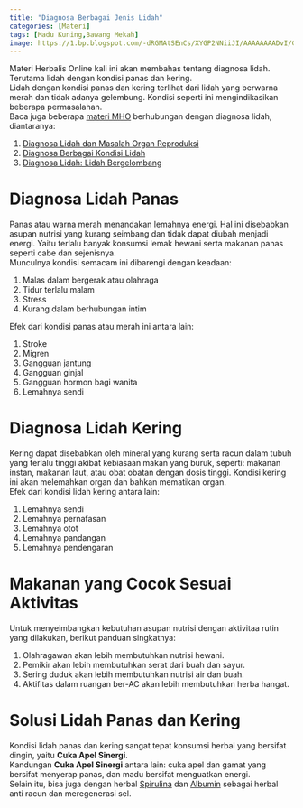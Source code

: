 ```yaml
---
title: "Diagnosa Berbagai Jenis Lidah"
categories: [Materi]
tags: [Madu Kuning,Bawang Mekah]
image: https://1.bp.blogspot.com/-dRGMAtSEnCs/XYGP2NNiiJI/AAAAAAAADvI/GkXE953sq0Q3cV0UJVokrnwJkSLPQb-AwCKgBGAsYHg/s1600/201909-mho-diagnosa-lidah.png
---
```


<div>Materi Herbalis Online kali ini akan membahas tentang diagnosa lidah. Terutama lidah dengan kondisi panas dan kering.</div>

<div>Lidah dengan kondisi panas dan kering terlihat dari lidah yang berwarna merah dan tidak adanya gelembung. Kondisi seperti ini mengindikasikan beberapa permasalahan.</div>


<div>Baca juga beberapa <a href="/categories/materi" title="Materi MHO">materi MHO</a> berhubungan dengan diagnosa lidah, diantaranya:</div>

<ol>
<li><a href="/posts/diagnosa-lidah-dan-permasalahan-organ-reproduksi-fwi" title="Diagnosa Lidah dan Masalah Organ Reproduksi">Diagnosa Lidah dan Masalah Organ Reproduksi</a></li>
<li><a href="/posts/diagnosa-berbagai-kondisi-lidah-r79" title="Diagnosa Berbagai Kondisi Lidah">Diagnosa Berbagai Kondisi Lidah</a></li>
<li><a href="/posts/diagnosa-lidah-bergelombang-x30" title="Diagnosa Lidah: Lidah Bergelombang">Diagnosa Lidah: Lidah Bergelombang</a></li>
</ol>

<h1>Diagnosa Lidah Panas</h1>

<div>Panas atau warna merah menandakan lemahnya energi. Hal ini disebabkan asupan nutrisi yang kurang seimbang dan tidak dapat diubah menjadi energi. Yaitu terlalu banyak konsumsi lemak hewani serta makanan panas seperti cabe dan sejenisnya.</div>

<div>Munculnya kondisi semacam ini dibarengi dengan keadaan:</div>

<ol><li>Malas dalam bergerak atau olahraga</li>
<li>Tidur terlalu malam</li>
<li>Stress</li>
<li>Kurang dalam berhubungan intim</li></ol>

<div>Efek dari kondisi panas atau merah ini antara lain:</div>

<ol><li>Stroke</li>
<li>Migren</li>
<li>Gangguan jantung</li>
<li>Gangguan ginjal</li>
<li>Gangguan hormon bagi wanita</li>
<li>Lemahnya sendi</li></ol>

<h1>Diagnosa Lidah Kering</h1>

<div>Kering dapat disebabkan oleh mineral yang kurang serta racun dalam tubuh yang terlalu tinggi akibat kebiasaan makan yang buruk, seperti: makanan instan, makanan laut, atau obat obatan dengan dosis tinggi. Kondisi kering ini akan melemahkan organ dan bahkan mematikan organ.</div>

<div>Efek dari kondisi lidah kering antara lain:</div>

<ol><li>Lemahnya sendi</li>
<li>Lemahnya pernafasan</li>
<li>Lemahnya otot</li>
<li>Lemahnya pandangan</li>
<li>Lemahnya pendengaran</li></ol>

<h1>Makanan yang Cocok Sesuai Aktivitas</h1>

<div>Untuk menyeimbangkan kebutuhan asupan nutrisi dengan aktivitaa rutin yang dilakukan, berikut panduan singkatnya:</div>

<ol><li>Olahragawan akan lebih membutuhkan nutrisi hewani.</li>
<li>Pemikir akan lebih membutuhkan serat dari buah dan sayur.</li>
<li>Sering duduk akan lebih membutuhkan nutrisi air dan buah.</li>
<li>Aktifitas dalam ruangan ber-AC akan lebih membutuhkan herba hangat.</li></ol>

<h1>Solusi Lidah Panas dan Kering</h1>

<div>Kondisi lidah panas dan kering sangat tepat konsumsi herbal yang bersifat dingin, yaitu <b>Cuka Apel Sinergi</b>.</div>

<div>Kandungan <b>Cuka Apel Sinergi</b> antara lain: cuka apel dan gamat yang bersifat menyerap panas, dan madu bersifat menguatkan energi.</div>

<div>Selain itu, bisa juga dengan herbal <a href="/posts/kapsul-spirulina-9ee" title="Kapsul Spirulina Attaubah">Spirulina</a> dan <a href="/posts/kapsul-albumin-zp4" title="Kapsul Albumin">Albumin</a> sebagai herbal anti racun dan meregenerasi sel.</div>